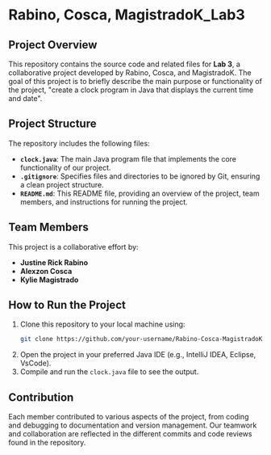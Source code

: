 # Rabino, Cosca, MagistradoK_Lab3

## Project Overview
This repository contains the source code and related files for **Lab 3**, a collaborative project developed by Rabino, Cosca, and MagistradoK. The goal of this project is to briefly describe the main purpose or functionality of the project, "create a clock program in Java that displays the current time and date".

## Project Structure
The repository includes the following files:
- **`clock.java`**: The main Java program file that implements the core functionality of our project.
- **`.gitignore`**: Specifies files and directories to be ignored by Git, ensuring a clean project structure.
- **`README.md`**: This README file, providing an overview of the project, team members, and instructions for running the project.

## Team Members
This project is a collaborative effort by:
- **Justine Rick Rabino**
- **Alexzon Cosca**
- **Kylie Magistrado**

## How to Run the Project
1. Clone this repository to your local machine using:
    ```bash
    git clone https://github.com/your-username/Rabino-Cosca-MagistradoK_Lab3.git
    ```
2. Open the project in your preferred Java IDE (e.g., IntelliJ IDEA, Eclipse, VsCode).
3. Compile and run the `clock.java` file to see the output.

## Contribution
Each member contributed to various aspects of the project, from coding and debugging to documentation and version management. Our teamwork and collaboration are reflected in the different commits and code reviews found in the repository.


